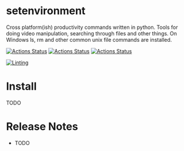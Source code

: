 # setenvironment
Cross platform(ish) productivity commands written in python. Tools for doing video manipulation, searching through files and other things. On Windows ls, rm and other common unix file commands are installed.

[![Actions Status](../../../workflows/MacOS_Tests/badge.svg)](../../../actions/workflows/push_macos.yml)
[![Actions Status](https://github.com/zackees/setenvironment/workflows/Win_Tests/badge.svg)](https://github.com/zackees/setenvironment/actions/workflows/push_win.yml)
[![Actions Status](https://github.com/zackees/setenvironment/workflows/Ubuntu_Tests/badge.svg)](https://github.com/zackees/setenvironment/actions/workflows/push_ubuntu.yml)

[![Linting](https://github.com/zackees/setenvironment/actions/workflows/lint.yml/badge.svg)](https://github.com/zackees/setenvironment/actions/workflows/lint.yml)

# Install

TODO

# Release Notes
  * TODO